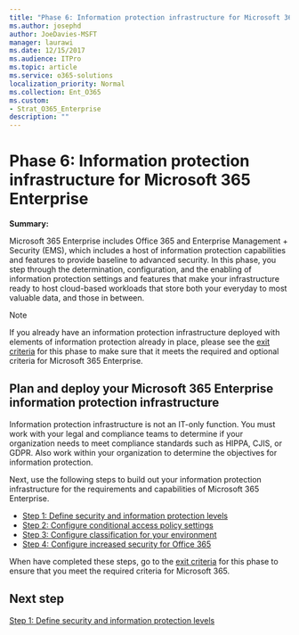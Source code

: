 ```yaml
---
title: "Phase 6: Information protection infrastructure for Microsoft 365 Enterprise"
ms.author: josephd
author: JoeDavies-MSFT
manager: laurawi
ms.date: 12/15/2017
ms.audience: ITPro
ms.topic: article
ms.service: o365-solutions
localization_priority: Normal
ms.collection: Ent_O365
ms.custom:
- Strat_O365_Enterprise
description: ""
---
```



# Phase 6: Information protection infrastructure for Microsoft 365 Enterprise

**Summary:** 

Microsoft 365 Enterprise includes Office 365 and Enterprise Management + Security (EMS), which includes a host of information protection capabilities and features to provide baseline to advanced security. In this phase, you step through the determination, configuration, and the enabling of information protection settings and features that make your infrastructure ready to host cloud-based workloads that store both your everyday to most valuable data, and those in between.

>[!Note]
>If you already have an information protection infrastructure deployed with elements of information protection already in place, please see the [exit criteria](infoprotect-exit-criteria.md) for this phase to make sure that it meets the required and optional criteria for Microsoft 365 Enterprise.
>

## Plan and deploy your Microsoft 365 Enterprise information protection infrastructure 

Information protection infrastructure is not an IT-only function. You must work with your legal and compliance teams to determine if your organization needs to meet compliance standards such as HIPPA, CJIS, or GDPR. Also work within your organization to determine the objectives for information protection.

Next, use the following steps to build out your information protection infrastructure for the requirements and capabilities of Microsoft 365 Enterprise.

- [Step 1: Define security and information protection levels](infoprotect-define-sec-infoprotect-levels.md)
- [Step 2: Configure conditional access policy settings](infoprotect-configure-conditional-access-policy-settings.md)
- [Step 3: Configure classification for your environment](infoprotect-configure-classification.md)
- [Step 4: Configure increased security for Office 365](infoprotect-configure-increased-security-office-365.md)

When have completed these steps, go to the [exit criteria](infoprotect-exit-criteria.md) for this phase to ensure that you meet the required criteria for Microsoft 365.


## Next step

[Step 1: Define security and information protection levels](infoprotect-define-sec-infoprotect-levels.md)

